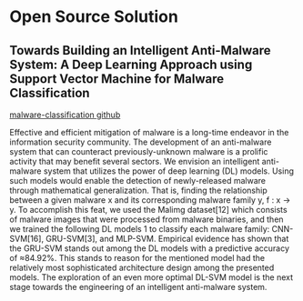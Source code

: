 # Open Source Solution

## Towards Building an Intelligent Anti-Malware System: A Deep Learning Approach using Support Vector Machine for Malware Classification 
[malware-classification github](https://github.com/AFAgarap/malware-classification)

Effective and efficient mitigation of malware is a long-time endeavor in the information security community. The development of an anti-malware system that can counteract previously-unknown malware is a prolific activity that may benefit several sectors. We envision an intelligent anti-malware system that utilizes the power of deep learning (DL) models. Using such models would enable the detection of newly-released malware through mathematical generalization. That is, finding the relationship between a given malware x and its corresponding malware family y, f : x → y. To accomplish this feat, we used the Malimg dataset[12] which consists of malware images that were processed from malware binaries, and then we trained the following DL models 1 to classify each malware family: CNN-SVM[16], GRU-SVM[3], and MLP-SVM. Empirical evidence has shown that the GRU-SVM stands out among the DL models with a predictive accuracy of ≈84.92%. This stands to reason for the mentioned model had the relatively most sophisticated architecture design among the presented models. The exploration of an even more optimal DL-SVM model is the next stage towards the engineering of an intelligent anti-malware system.
